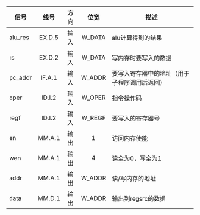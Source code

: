 | 信号    |  线号  | 方向 |  位宽  | 描述                                         |
| ------- | :----: | :--: | :----: | -------------------------------------------- |
| alu_res | EX.D.5 | 输入 | W_DATA | alu计算得到的结果                            |
| rs      | EX.D.2 | 输入 | W_DATA | 写内存时要写入的数据                         |
| pc_addr | IF.A.1 | 输入 | W_ADDR | 要写入寄存器中的地址（用于子程序调用后返回） |
| oper    | ID.I.2 | 输入 | W_OPER | 指令操作码                                   |
| regf    | ID.I.2 | 输入 | W_REGF | 要写入的寄存器号                             |
| en      | MM.A.1 | 输出 |   1    | 访问内存使能                                 |
| wen     | MM.A.1 | 输出 |   4    | 读全为0，写全为1                             |
| addr    | MM.A.1 | 输出 | W_ADDR | 读/写内存的地址                              |
| data    | MM.D.1 | 输出 | W_ADDR | 输出到regsrc的数据                           |

